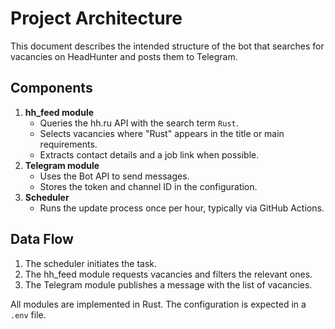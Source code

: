 # Project Architecture

This document describes the intended structure of the bot that searches for vacancies on HeadHunter and posts them to Telegram.

## Components

1. **hh_feed module**
   - Queries the hh.ru API with the search term `Rust`.
   - Selects vacancies where "Rust" appears in the title or main requirements.
   - Extracts contact details and a job link when possible.
2. **Telegram module**
   - Uses the Bot API to send messages.
   - Stores the token and channel ID in the configuration.
3. **Scheduler**
   - Runs the update process once per hour, typically via GitHub Actions.

## Data Flow
1. The scheduler initiates the task.
2. The hh_feed module requests vacancies and filters the relevant ones.
3. The Telegram module publishes a message with the list of vacancies.

All modules are implemented in Rust. The configuration is expected in a `.env` file.
